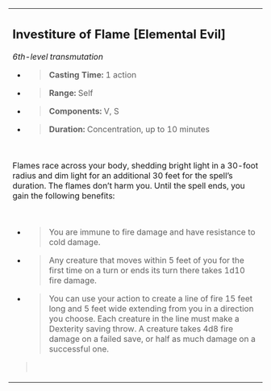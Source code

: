 <table><tbody><tr class="odd"><td><h2 id="investiture-of-flame-elemental-evil"><strong>Investiture of Flame</strong> [Elemental Evil]</h2><p><em>6th-level transmutation</em></p><ul><li><blockquote><p><strong>Casting Time:</strong> 1 action</p></blockquote></li><li><blockquote><p><strong>Range:</strong> Self</p></blockquote></li><li><blockquote><p><strong>Components:</strong> V, S</p></blockquote></li><li><blockquote><p><strong>Duration:</strong> Concentration, up to 10 minutes</p></blockquote></li></ul><p> </p><p>Flames race across your body, shedding bright light in a 30-foot radius and dim light for an additional 30 feet for the spell’s duration. The flames don’t harm you. Until the spell ends, you gain the following benefits:</p><p> </p><ul><li><blockquote><p>You are immune to fire damage and have resistance to cold damage.</p></blockquote></li><li><blockquote><p>Any creature that moves within 5 feet of you for the first time on a turn or ends its turn there takes 1d10 fire damage.</p></blockquote></li><li><blockquote><p>You can use your action to create a line of fire 15 feet long and 5 feet wide extending from you in a direction you choose. Each creature in the line must make a Dexterity saving throw. A creature takes 4d8 fire damage on a failed save, or half as much damage on a successful one.</p></blockquote></li></ul><blockquote><p> </p></blockquote></td></tr></tbody></table>